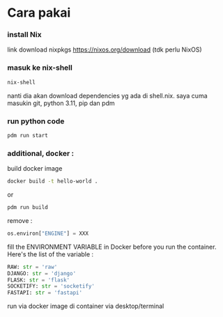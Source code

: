 # Cara pakai

### install Nix
link download nixpkgs https://nixos.org/download (tdk perlu NixOS)

### masuk ke nix-shell
```bash
nix-shell
```
nanti dia akan download dependencies yg ada di shell.nix. saya cuma masukin git, python 3.11, pip dan pdm

### run python code
```bash
pdm run start
```

### additional, docker :
build docker image 
```bash
docker build -t hello-world .
```
or
```bash
pdm run build
```

remove :
```python
os.environ["ENGINE"] = XXX
```

fill the ENVIRONMENT VARIABLE in Docker before you run the container. Here's the list of the variable :
```python
RAW: str = 'raw'
DJANGO: str = 'django'
FLASK: str = 'flask'
SOCKETIFY: str = 'socketify'
FASTAPI: str = 'fastapi'
```

run via docker image di container via desktop/terminal